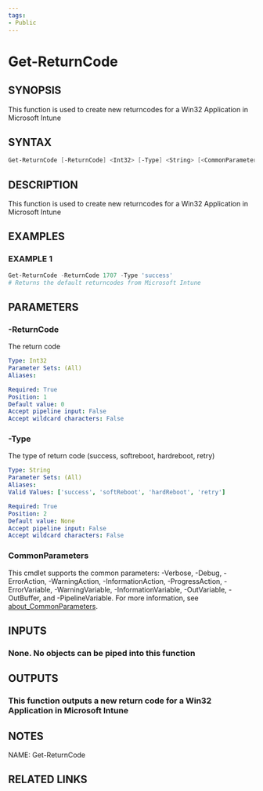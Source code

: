 ```yaml
---
tags:
- Public
---
```

# Get-ReturnCode

## SYNOPSIS
This function is used to create new returncodes for a Win32 Application in Microsoft Intune

## SYNTAX
```powershell
Get-ReturnCode [-ReturnCode] <Int32> [-Type] <String> [<CommonParameters>]
```

## DESCRIPTION
This function is used to create new returncodes for a Win32 Application in Microsoft Intune

## EXAMPLES

### EXAMPLE 1
```powershell
Get-ReturnCode -ReturnCode 1707 -Type 'success'
# Returns the default returncodes from Microsoft Intune
```

## PARAMETERS

### -ReturnCode
The return code

```yaml
Type: Int32
Parameter Sets: (All)
Aliases: 

Required: True
Position: 1
Default value: 0
Accept pipeline input: False
Accept wildcard characters: False
```

### -Type
The type of return code (success, softreboot, hardreboot, retry)

```yaml
Type: String
Parameter Sets: (All)
Aliases: 
Valid Values: ['success', 'softReboot', 'hardReboot', 'retry']

Required: True
Position: 2
Default value: None
Accept pipeline input: False
Accept wildcard characters: False
```

### CommonParameters
This cmdlet supports the common parameters: -Verbose, -Debug, -ErrorAction, -WarningAction, -InformationAction, -ProgressAction, -ErrorVariable, -WarningVariable, -InformationVariable, -OutVariable, -OutBuffer, and -PipelineVariable. For more information, see [about_CommonParameters](http://go.microsoft.com/fwlink/?LinkID=113216).

## INPUTS
### None. No objects can be piped into this function

## OUTPUTS
### This function outputs a new return code for a Win32 Application in Microsoft Intune

## NOTES
NAME: Get-ReturnCode

## RELATED LINKS

